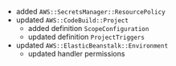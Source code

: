 - added `AWS::SecretsManager::ResourcePolicy`
- updated `AWS::CodeBuild::Project`
  - added definition `ScopeConfiguration`
  - updated definition `ProjectTriggers`
- updated `AWS::ElasticBeanstalk::Environment`
  - updated handler permissions

